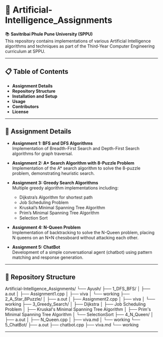 # 🤖 Artificial-Intelligence_Assignments

📚 **Savitribai Phule Pune University (SPPU)**  
This repository contains implementations of various Artificial Intelligence algorithms and techniques as part of the Third-Year Computer Engineering curriculum at SPPU.

---

## 📋 Table of Contents

- **Assignment Details**
- **Repository Structure**
- **Installation and Setup**
- **Usage**
- **Contributors**
- **License**

---

## 📝 **Assignment Details**

- **Assignment 1: BFS and DFS Algorithms**  
  Implementation of Breadth-First Search and Depth-First Search algorithms for graph traversal.

- **Assignment 2: A\* Search Algorithm with 8-Puzzle Problem**  
  Implementation of the A\* search algorithm to solve the 8-puzzle problem, demonstrating heuristic search.

- **Assignment 3: Greedy Search Algorithms**  
  Multiple greedy algorithm implementations including:
  - Dijkstra’s Algorithm for shortest path  
  - Job Scheduling Problem  
  - Kruskal’s Minimal Spanning Tree Algorithm  
  - Prim’s Minimal Spanning Tree Algorithm  
  - Selection Sort

- **Assignment 4: N-Queen Problem**  
  Implementation of backtracking to solve the N-Queen problem, placing N queens on an N×N chessboard without attacking each other.

- **Assignment 5: ChatBot**  
  Development of a simple conversational agent (chatbot) using pattern matching and response generation.

---

## 📁 **Repository Structure**

Artificial-Intelligence_Assignments/
└── Ayush/
├── 1_DFS_BFS/
│ ├── a.out
│ ├── Assignment1.cpp
│ ├── viva
│ └── working
├── 2_A_Star_8Puzzle/
│ ├── a.out
│ ├── Assignment2.cpp
│ ├── viva
│ └── working
├── 3_Greedy_Search/
│ ├── Dijkstra
│ ├── Job Scheduling Problem
│ ├── Kruskal's Minimal Spanning Tree Algorithm
│ ├── Prim's Minimal Spanning Tree Algorithm
│ └── SelectionSort
├── 4_N_Queen/
│ ├── a.out
│ ├── N_Queen.cpp
│ ├── viva.md
│ └── working
└── 5_ChatBot/
├── a.out
├── chatbot.cpp
├── viva.md
└── working



---